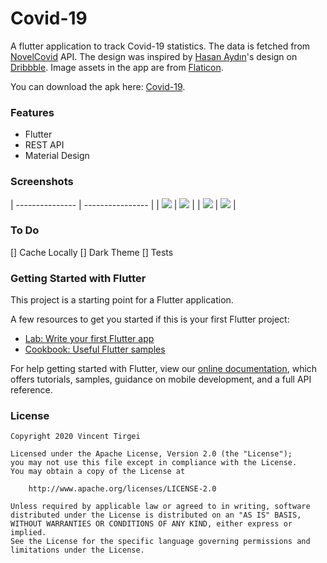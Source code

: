 # Covid-19

A flutter application to track Covid-19 statistics. The data is fetched from [NovelCovid](https://github.com/NovelCOVID/API) API.
The design was inspired by [Hasan Aydın](https://dribbble.com/hasanaydins)'s design on [Dribbble](https://dribbble.com/shots/10821409-Corona-Cases-Tracker-App).
Image assets in the app are from [Flaticon](https://www.flaticon.com).

You can download the apk here: [Covid-19](https://drive.google.com/open?id=1T76dfLFckjjA61T2P3U6AaJAZ4lB95B2).

### Features
- Flutter
- REST API
- Material Design

### Screenshots
| --------------- | ---------------- |
| <img src="screenshots/one.png"> | <img src="screenshots/two.png"> |
| <img src="screenshots/three.png"> | <img src="screenshots/four.png"> |

### To Do
[] Cache Locally
[] Dark Theme
[] Tests

### Getting Started with Flutter

This project is a starting point for a Flutter application.

A few resources to get you started if this is your first Flutter project:

- [Lab: Write your first Flutter app](https://flutter.dev/docs/get-started/codelab)
- [Cookbook: Useful Flutter samples](https://flutter.dev/docs/cookbook)

For help getting started with Flutter, view our
[online documentation](https://flutter.dev/docs), which offers tutorials,
samples, guidance on mobile development, and a full API reference.


### License
```
Copyright 2020 Vincent Tirgei

Licensed under the Apache License, Version 2.0 (the "License");
you may not use this file except in compliance with the License.
You may obtain a copy of the License at

    http://www.apache.org/licenses/LICENSE-2.0

Unless required by applicable law or agreed to in writing, software
distributed under the License is distributed on an "AS IS" BASIS,
WITHOUT WARRANTIES OR CONDITIONS OF ANY KIND, either express or implied.
See the License for the specific language governing permissions and
limitations under the License.
```


